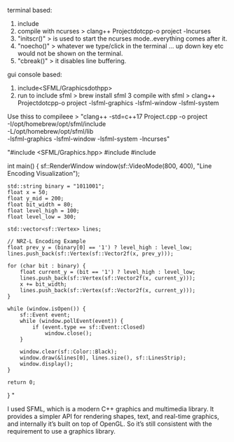  terminal based:
 1. include<ncurse>
 2. compile with ncurses > clang++ Projectdotcpp-o project -lncurses
 3. "initscr()" > is used to start the ncurses mode..everything comes after it.
 4. "noecho()" > whatever we type/click in the terminal ... up down key etc would not be shown on the terminal.
 5. "cbreak()" > it disables line buffering.

gui console based:
 1. include<SFML/Graphicsdothpp>
 2. run to include sfml > brew install sfml
 3  compile with sfml > clang++ Projectdotcpp-o project -lsfml-graphics -lsfml-window -lsfml-system

 Use thiss to compileee > 
 "clang++ -std=c++17 Project.cpp -o project \
-I/opt/homebrew/opt/sfml/include \
-L/opt/homebrew/opt/sfml/lib \
-lsfml-graphics -lsfml-window -lsfml-system -lncurses"


"#include <SFML/Graphics.hpp>
#include <vector>
#include <string>

int main() {
    sf::RenderWindow window(sf::VideoMode(800, 400), "Line Encoding Visualization");

    std::string binary = "1011001";
    float x = 50;
    float y_mid = 200;
    float bit_width = 80;
    float level_high = 100;
    float level_low = 300;

    std::vector<sf::Vertex> lines;

    // NRZ-L Encoding Example
    float prev_y = (binary[0] == '1') ? level_high : level_low;
    lines.push_back(sf::Vertex(sf::Vector2f(x, prev_y)));

    for (char bit : binary) {
        float current_y = (bit == '1') ? level_high : level_low;
        lines.push_back(sf::Vertex(sf::Vector2f(x, current_y)));
        x += bit_width;
        lines.push_back(sf::Vertex(sf::Vector2f(x, current_y)));
    }

    while (window.isOpen()) {
        sf::Event event;
        while (window.pollEvent(event)) {
            if (event.type == sf::Event::Closed)
                window.close();
        }

        window.clear(sf::Color::Black);
        window.draw(&lines[0], lines.size(), sf::LinesStrip);
        window.display();
    }

    return 0;
}
"


I used SFML, which is a modern C++ graphics and multimedia library. It provides a simpler API for rendering shapes, text, and real-time graphics, and internally it’s built on top of OpenGL. So it’s still consistent with the requirement to use a graphics library.